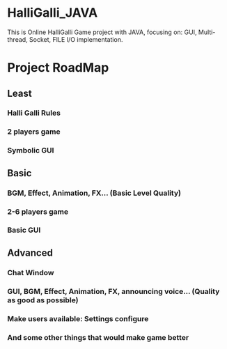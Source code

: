 # HalliGalli_JAVA
This is Online HalliGalli Game project with JAVA, focusing on: GUI, Multi-thread, Socket, FILE I/O implementation.

# Project RoadMap
## Least
### Halli Galli Rules
### 2 players game
### Symbolic GUI
## Basic
### BGM, Effect, Animation, FX... (Basic Level Quality)
### 2-6 players game
### Basic GUI
## Advanced
### Chat Window
### GUI, BGM, Effect, Animation, FX, announcing voice... (Quality as good as possible)
### Make users available: Settings configure
### And some other things that would make game better

